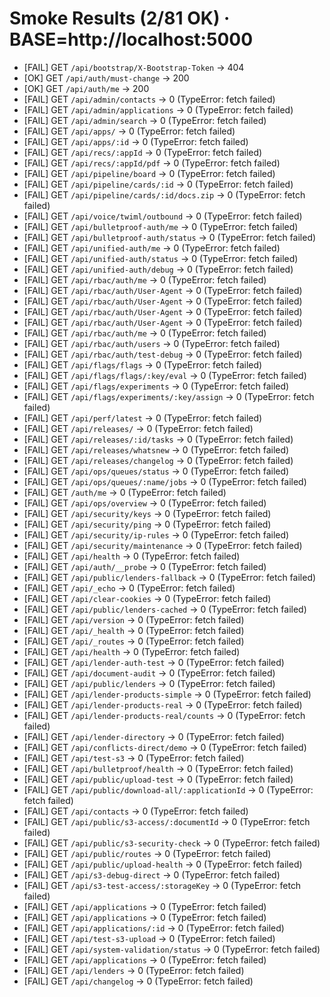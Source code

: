 # Smoke Results (2/81 OK)  ·  BASE=http://localhost:5000

- [FAIL] GET `/api/bootstrap/X-Bootstrap-Token` → 404
- [OK] GET `/api/auth/must-change` → 200
- [OK] GET `/api/auth/me` → 200
- [FAIL] GET `/api/admin/contacts` → 0 (TypeError: fetch failed)
- [FAIL] GET `/api/admin/applications` → 0 (TypeError: fetch failed)
- [FAIL] GET `/api/admin/search` → 0 (TypeError: fetch failed)
- [FAIL] GET `/api/apps/` → 0 (TypeError: fetch failed)
- [FAIL] GET `/api/apps/:id` → 0 (TypeError: fetch failed)
- [FAIL] GET `/api/recs/:appId` → 0 (TypeError: fetch failed)
- [FAIL] GET `/api/recs/:appId/pdf` → 0 (TypeError: fetch failed)
- [FAIL] GET `/api/pipeline/board` → 0 (TypeError: fetch failed)
- [FAIL] GET `/api/pipeline/cards/:id` → 0 (TypeError: fetch failed)
- [FAIL] GET `/api/pipeline/cards/:id/docs.zip` → 0 (TypeError: fetch failed)
- [FAIL] GET `/api/voice/twiml/outbound` → 0 (TypeError: fetch failed)
- [FAIL] GET `/api/bulletproof-auth/me` → 0 (TypeError: fetch failed)
- [FAIL] GET `/api/bulletproof-auth/status` → 0 (TypeError: fetch failed)
- [FAIL] GET `/api/unified-auth/me` → 0 (TypeError: fetch failed)
- [FAIL] GET `/api/unified-auth/status` → 0 (TypeError: fetch failed)
- [FAIL] GET `/api/unified-auth/debug` → 0 (TypeError: fetch failed)
- [FAIL] GET `/api/rbac/auth/me` → 0 (TypeError: fetch failed)
- [FAIL] GET `/api/rbac/auth/User-Agent` → 0 (TypeError: fetch failed)
- [FAIL] GET `/api/rbac/auth/User-Agent` → 0 (TypeError: fetch failed)
- [FAIL] GET `/api/rbac/auth/User-Agent` → 0 (TypeError: fetch failed)
- [FAIL] GET `/api/rbac/auth/User-Agent` → 0 (TypeError: fetch failed)
- [FAIL] GET `/api/rbac/auth/me` → 0 (TypeError: fetch failed)
- [FAIL] GET `/api/rbac/auth/users` → 0 (TypeError: fetch failed)
- [FAIL] GET `/api/rbac/auth/test-debug` → 0 (TypeError: fetch failed)
- [FAIL] GET `/api/flags/flags` → 0 (TypeError: fetch failed)
- [FAIL] GET `/api/flags/flags/:key/eval` → 0 (TypeError: fetch failed)
- [FAIL] GET `/api/flags/experiments` → 0 (TypeError: fetch failed)
- [FAIL] GET `/api/flags/experiments/:key/assign` → 0 (TypeError: fetch failed)
- [FAIL] GET `/api/perf/latest` → 0 (TypeError: fetch failed)
- [FAIL] GET `/api/releases/` → 0 (TypeError: fetch failed)
- [FAIL] GET `/api/releases/:id/tasks` → 0 (TypeError: fetch failed)
- [FAIL] GET `/api/releases/whatsnew` → 0 (TypeError: fetch failed)
- [FAIL] GET `/api/releases/changelog` → 0 (TypeError: fetch failed)
- [FAIL] GET `/api/ops/queues/status` → 0 (TypeError: fetch failed)
- [FAIL] GET `/api/ops/queues/:name/jobs` → 0 (TypeError: fetch failed)
- [FAIL] GET `/auth/me` → 0 (TypeError: fetch failed)
- [FAIL] GET `/api/ops/overview` → 0 (TypeError: fetch failed)
- [FAIL] GET `/api/security/keys` → 0 (TypeError: fetch failed)
- [FAIL] GET `/api/security/ping` → 0 (TypeError: fetch failed)
- [FAIL] GET `/api/security/ip-rules` → 0 (TypeError: fetch failed)
- [FAIL] GET `/api/security/maintenance` → 0 (TypeError: fetch failed)
- [FAIL] GET `/api/health` → 0 (TypeError: fetch failed)
- [FAIL] GET `/api/auth/__probe` → 0 (TypeError: fetch failed)
- [FAIL] GET `/api/public/lenders-fallback` → 0 (TypeError: fetch failed)
- [FAIL] GET `/api/_echo` → 0 (TypeError: fetch failed)
- [FAIL] GET `/api/clear-cookies` → 0 (TypeError: fetch failed)
- [FAIL] GET `/api/public/lenders-cached` → 0 (TypeError: fetch failed)
- [FAIL] GET `/api/version` → 0 (TypeError: fetch failed)
- [FAIL] GET `/api/_health` → 0 (TypeError: fetch failed)
- [FAIL] GET `/api/_routes` → 0 (TypeError: fetch failed)
- [FAIL] GET `/api/health` → 0 (TypeError: fetch failed)
- [FAIL] GET `/api/lender-auth-test` → 0 (TypeError: fetch failed)
- [FAIL] GET `/api/document-audit` → 0 (TypeError: fetch failed)
- [FAIL] GET `/api/public/lenders` → 0 (TypeError: fetch failed)
- [FAIL] GET `/api/lender-products-simple` → 0 (TypeError: fetch failed)
- [FAIL] GET `/api/lender-products-real` → 0 (TypeError: fetch failed)
- [FAIL] GET `/api/lender-products-real/counts` → 0 (TypeError: fetch failed)
- [FAIL] GET `/api/lender-directory` → 0 (TypeError: fetch failed)
- [FAIL] GET `/api/conflicts-direct/demo` → 0 (TypeError: fetch failed)
- [FAIL] GET `/api/test-s3` → 0 (TypeError: fetch failed)
- [FAIL] GET `/api/bulletproof/health` → 0 (TypeError: fetch failed)
- [FAIL] GET `/api/public/upload-test` → 0 (TypeError: fetch failed)
- [FAIL] GET `/api/public/download-all/:applicationId` → 0 (TypeError: fetch failed)
- [FAIL] GET `/api/contacts` → 0 (TypeError: fetch failed)
- [FAIL] GET `/api/public/s3-access/:documentId` → 0 (TypeError: fetch failed)
- [FAIL] GET `/api/public/s3-security-check` → 0 (TypeError: fetch failed)
- [FAIL] GET `/api/public/routes` → 0 (TypeError: fetch failed)
- [FAIL] GET `/api/public/upload-health` → 0 (TypeError: fetch failed)
- [FAIL] GET `/api/s3-debug-direct` → 0 (TypeError: fetch failed)
- [FAIL] GET `/api/s3-test-access/:storageKey` → 0 (TypeError: fetch failed)
- [FAIL] GET `/api/applications` → 0 (TypeError: fetch failed)
- [FAIL] GET `/api/applications` → 0 (TypeError: fetch failed)
- [FAIL] GET `/api/applications/:id` → 0 (TypeError: fetch failed)
- [FAIL] GET `/api/test-s3-upload` → 0 (TypeError: fetch failed)
- [FAIL] GET `/api/system-validation/status` → 0 (TypeError: fetch failed)
- [FAIL] GET `/api/applications` → 0 (TypeError: fetch failed)
- [FAIL] GET `/api/lenders` → 0 (TypeError: fetch failed)
- [FAIL] GET `/api/changelog` → 0 (TypeError: fetch failed)